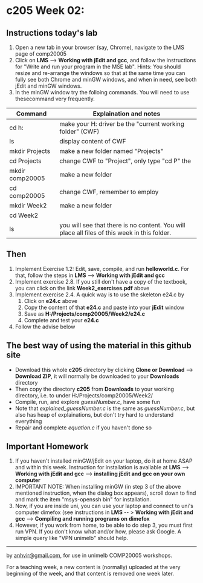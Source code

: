  c205 Week 02:
=======

Instructions  today's lab
----------------------------
1. Open a new tab in your browser (say, Chrome), navigate to the LMS page of comp20005
1. Click on **LMS** --> **Working with jEdit and gcc**, and follow the instructions for "Write and run your program in the MSE lab". 
Hints: You should resize and re-arrange the windows so that at the same time
you can fully see both Chrome and minGW windows, and when in need, see both jEdit and minGW windows.
1. In the minGW window try the folloing commands. You will need to use thesecommand very frequently. 

Command | Explaination and notes
------- | ------------
cd h: | make your H: driver be the "current working folder" (CWF)
ls    | display content of CWF
mkdir Projects | make a new folder named "Projects"
cd Projects | change CWF to "Project", only type "cd P" the <tab>
mkdir comp20005 | make a new folder
cd comp20005 | change CWF, remember to employ <tab>
mkdir Week2  | make a new folder 
cd Week2     |
ls           | you will see that there is no content. You will place all files of this week in this folder.
 
Then
----
1. Implement Exercise 1.2: Edit, save, compile, and run **helloworld.c**. For that, follow the steps in **LMS** --> **Working with jEdit and gcc**
1. Implement exercise 2.8. If you still don't have a copy of the textbook, you can click on the link **Week2_exercises.pdf** above    
1. Implement exercise 2.4. A quick way is to use the skeleton e24.c by
   1. Click on **e24.c** above
   1. Copy the content of that **e24.c** and paste into your **jEdit** window
   1. Save as **H:/Projects/comp20005/Week2/e24.c**
   1. Complete and test your **e24.c** 
1. Follow the advise below


The best way of using the material in this github site
--------------------------------------------------
  * Download this whole **c205** directory by clicking **Clone or Download** --> **Download ZIP**, it will normally be downloaded to your **Downloads** directory
  * Then copy the directory **c205** from **Downloads** to your working directory, i.e. to under H:/Projects/comp20005/Week2/
  * Compile, run, and explore *guessNumber.c*, have some fun
  * Note that *explained_guessNumber.c* is the same as *guessNumber.c*, but also has heap of explainations, but don't try hard to understand everything 
  * Repair and complete *equation.c* if you haven't done so 

Important Homework
-----------------
1. If you haven't installed minGW/jEdit on your laptop, do it at home ASAP and within this week. Instruction for installation is available at **LMS** --> **Working with jEdit and gcc** --> **installing jEdit and gcc on your own computer** 
1. IMPORTANT NOTE: When installing minGW (in step 3 of the above mentioned instruction, when the dialog box appears), scroll down to find and mark the item "msys-openssh bin" for installation.
1. Now, if you are inside uni, you can use your laptop and connect to uni's computer dimefox (see instructions in 
**LMS** --    > **Working with jEdit and gcc** --> **Compiling and running programs on dimefox**
1. However, if you work from home, to be able to do step 3, you must first run VPN. If you don't know what and/or how, please ask Google. A simple query like "VPN unimelb" should help.





-------------------------------------------------------------
by anhvir@gmail.com, for use in unimelb COMP20005 workshops.

For a teaching week, a new content is (normally) uploaded at the very beginning of the week, and that content is removed one week later.
